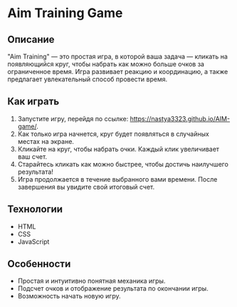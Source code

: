# Aim Training Game

## Описание

"Aim Training" — это простая игра, в которой ваша задача — кликать на появляющийся круг, чтобы 
набрать как можно больше очков за ограниченное время. Игра развивает реакцию и координацию, а 
также предлагает увлекательный способ провести время.

## Как играть

1. Запустите игру, перейдя по ссылке: https://nastya3323.github.io/AIM-game/.
2. Как только игра начнется, круг будет появляться в случайных местах на экране.
3. Кликайте на круг, чтобы набрать очки. Каждый клик увеличивает ваш счет.
4. Старайтесь кликать как можно быстрее, чтобы достичь наилучшего результата!
5. Игра продолжается в течение выбранного вами времени. После завершения вы увидите свой итоговый счет.

## Технологии

* HTML
* CSS
* JavaScript

## Особенности

* Простая и интуитивно понятная механика игры.
* Подсчет очков и отображение результата по окончании игры.
* Возможность начать новую игру.
